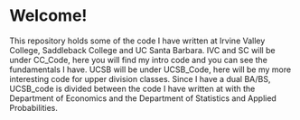 # Welcome!
This repository holds some of the code I have written at Irvine Valley College, Saddleback College and UC Santa Barbara.
IVC and SC will be under CC_Code, here you will find my intro code and you can see the fundamentals I have.
UCSB will be under UCSB_Code, here will be my more interesting code for upper division classes. 
Since I have a dual BA/BS, UCSB_code is divided between the code I have written at with the Department of Economics and the Department of Statistics and Applied Probabilities. 
